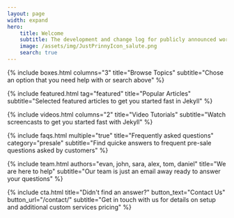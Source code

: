 ```yaml
---
layout: page
width: expand
hero:
    title: Welcome
    subtitle: The development and change log for publicly announced work from  Margaret Catter Development and associated projects.
    image: /assets/img/JustPrinnyIcon_salute.png
    search: true
---
```


{% include boxes.html columns="3" title="Browse Topics" subtitle="Chose an option that you need help with or search above" %}

{% include featured.html tag="featured" title="Popular Articles" subtitle="Selected featured articles to get you started fast in Jekyll" %}

{% include videos.html columns="2" title="Video Tutorials" subtitle="Watch screencasts to get you started fast with Jekyll" %}

{% include faqs.html multiple="true" title="Frequently asked questions" category="presale" subtitle="Find quicke answers to frequent pre-sale questions asked by customers" %}

{% include team.html authors="evan, john, sara, alex, tom, daniel" title="We are here to help" subtitle="Our team is just an email away ready to answer your questions" %}

{% include cta.html title="Didn't find an answer?" button_text="Contact Us" button_url="/contact/" subtitle="Get in touch with us for details on setup and additional custom services pricing" %}

